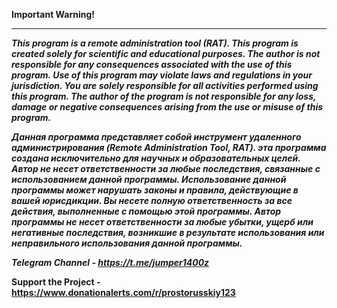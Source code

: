 **Important Warning!**

-----------------------
***This program is a remote administration tool (RAT). This program is created solely for scientific and educational purposes. The author is not responsible for any consequences associated with the use of this program.
Use of this program may violate laws and regulations in your jurisdiction. You are solely responsible for all activities performed using this program. The author of the program is not responsible for any loss, damage or negative consequences arising from the use or misuse of this program.***

***Данная программа представляет собой инструмент удаленного администрирования (Remote Administration Tool, RAT). эта программа создана исключительно для научных и образовательных целей. Автор не несет ответственности за любые последствия, связанные с использованием данной программы.
Использование данной программы может нарушать законы и правила, действующие в вашей юрисдикции. Вы несете полную ответственность за все действия, выполненные с помощью этой программы. Автор программы не несет ответственности за любые убытки, ущерб или негативные последствия, возникшие в результате использования или неправильного использования данной программы.***

***Telegram Channel - https://t.me/jumper1400z***



**Support the Project - https://www.donationalerts.com/r/prostorusskiy123**


